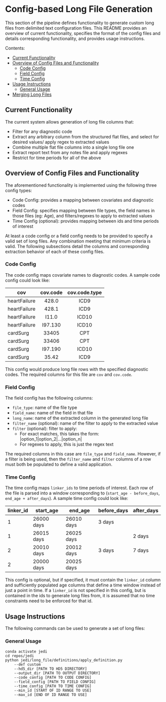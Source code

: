 # Config-based Long File Generation

This section of the pipeline defines functionality to generate custom long files from delimited text configuration files. This README provides an overview of current functionality, specifies the format of the config files and details corresponding functionality, and provides usage instructions. 

Contents:
- [Current Functionality](#current-functionality)
- [Overview of Config Files and Functionality](#overview-of-config-files-and-functionality)
  - [Code Config](#code-config)
  - [Field Config](#field-config)
  - [Time Config](#time-config)
- [Usage Instructions](#usage-instructions)
  - [General Usage](#general-usage)
- [Merging Long Files](#merging-long-files)



## Current Functionality
The current system allows generation of long file columns that:
- Filter for any diagnostic code
- Extract any arbitrary column from the structured flat files, and select for desired values/ apply regex to extracted values
- Combine multiple flat file columns into a single long file one
- Extract report text from any notes file and apply regexes
- Restrict for time periods for all of the above


## Overview of Config Files and Functionality
The aforementioned functionality is implemented using the following three config types:
- Code Config: provides a mapping between covariates and diagnostic codes
- Field Config: specifies mapping between file types, the field names in those files (eg: Age), and filters/regexes to apply to extracted values
- Time Config (optional): provides mapping between ids and time periods of interest

At least a code config or a field config needs to be provided to specify a valid set of long files. Any combination meeting that minimum criteria is valid. The following subsections detail the columns and corresponding extraction behavior of each of these config files.

### Code Config
The code config maps covariate names to diagnostic codes. A sample code config could look like:

|cov|cov.code|cov.code.type|
|-|:--:|:--:|
heartFailure|428.0|ICD9|
heartFailure|428.1|ICD9|
heartFailure|I11.0|ICD10|
heartFailure|I97.130|ICD10|	
|cardSurg|33405|CPT|
|cardSurg|33406|CPT|
|cardSurg|I97.190|ICD10|
|cardSurg|35.42|ICD9|

This config would produce long file rows with the specified diagnostic codes. The required columns for this file are `cov` and `cov.code`.

### Field Config
The field config has the following columns:

- `file_type`: name of the file type
- `field_name`: name of the field in that file
- `long_name`: name of the extracted column in the generated long file
- `filter_name` (optional): name of the filter to apply to the extracted value
- `filter` (optional): filter to apply:
  - For exact matches, this takes the form: |option_1|option_2|...|option_n|
  - For regexes to apply, this is just the regex text

The required columns in this case are `file_type` and `field_name`. However, if a filter is being used, then the `filter_name` and `filter` columns of a row must both be populated to define a valid application. 


### Time Config

The time config maps `linker_ids` to time periods of interest. Each row of the file is parsed into a window corresponding to (`start_age - before_days`, `end_age + after_days`). A sample time config could look like:

|linker_id|start_age  |end_age|before_days|after_days|
|---------|-----------|-------|-----------|----------|
|1        |26000 days |26010 days|3 days     |          |
|1        |26015 days |26025 days|           |2 days    |
|2        |20010 days |20012 days|    3 days       |       7 days   |
|2        |20000 days |20025 days|           |          |

This config is optional, but if specified, it must contain the `linker_id` column and sufficiently populated age columns that define a time window instead of just a point in time. If a `linker_id` is not specified in this config, but is contained in the ids to generate long files from, it is assumed that no time constraints need to be enforced for that id. 

## Usage Instructions

The following commands can be used to generate a set of long files:

### General Usage
```
conda activate jedi
cd repos/jedi
python jedi/long_file/definitions/apply_definition.py
    --def custom
    --hd5_dir [PATH TO HD5 DIRECTORY]
    --output_dir [PATH TO OUTPUT DIRECTORY]
    --code_config [PATH TO CODE CONFIG]
    --field_config [PATH TO FIELD CONFIG]
    --time_config [PATH TO TIME CONFIG]
    --min_id [START OF ID RANGE TO USE]
    --max_id [END OF ID RANGE TO USE]
```


